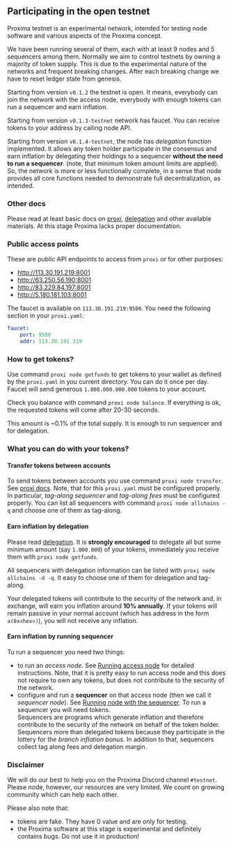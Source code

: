 ## Participating in the open testnet

Proxima testnet is an experimental network, intended for testing node software and various aspects of the Proxima concept.

We have been running several of them, each with at least 9 nodes and 5 sequencers among them. Normally we aim to control testnets
by owning a majority of token supply. This is due to the experimental nature of the networks and frequent breaking changes. 
After each breaking change we have to reset ledger state from genesis.

Starting from version `v0.1.2` the testnet is open. It means, everybody can join the network with the access node,
everybody with enough tokens can run a sequencer and earn inflation.

Starting from version `v0.1.3-testnet` network has faucet. You can receive tokens to your address by calling node API. 

Starting from version `v0.1.4-testnet`, the node has _delegation_ function implemented. It allows any token holder participate
in the consensus and earn inflation by delegating their holdings to a sequencer **without the need to run a sequencer**. (note, that minimum token amount
limits are applied). So, the network is more or less functionally complete, in a sense that node provides all core functions
needed to demonstrate full decentralization, as intended.

### Other docs
Please read at least basic docs on [proxi](proxi.md), [delegation](delegate.md) and other available materials. 
At this stage Proxima lacks proper documentation.

### Public access points
These are public API endpoints to access from `proxi` or for other purposes:

* http://113.30.191.219:8001
* http://63.250.56.190:8001
* http://83.229.84.197:8001
* http://5.180.181.103:8001

The faucet is available on `113.30.191.219:9500`. You need the following section in your `proxi.yaml`:

```yaml
faucet:
    port: 9500
    addr: 113.30.191.219
```

### How to get tokens?
Use command `proxi node getfunds` to get tokens to your wallet as defined by the `proxi.yaml` in you current directory.
You can do it once per day. Faucet will send generous `1.000.000.000.000` tokens to your account. 

Check you balance with command `proxi node balance`. If everything is ok, the requested tokens will come after 20-30 seconds. 

This amount is ~0.1% of the total supply. It is enough to run sequencer and for delegation.

### What you can do with your tokens?

#### Transfer tokens between accounts

To send tokens between accounts you use command `proxi node transfer`. See [proxi docs](proxi.md). 
Note, that for this `proxi.yaml` must be configured properly. In particular, _tag-along sequencer_ and _tag-along fees_ must be
configured properly. You can list all sequencers with command `proxi node allchains -q` and choose one of them as tag-along. 

#### Earn inflation by delegation
Please read [delegation](delegate.md). It is **strongly encouraged** to delegate all but some minimum amount (say `1.000.000`) of your tokens, 
immediately you receive them with `proxi node getfunds`. 

All sequencers with delegation information can be listed with `proxi node allchains -d -q`. It easy to choose one of them for delegation
and tag-along.

Your delegated tokens will contribute to the security of the network and, in exchange, will earn you inflation around **10% annually**. 
If your tokens will remain passive in your normal account (which has address in the form `a(0x<hex>)`), you will not receive any inflation. 

#### Earn inflation by running sequencer
Tu run a sequencer you need two things:
* to run an _access node_. See [Running access node](run_access.md) for detailed instructions. Note, that it is pretty easy to run access node
and this does not require to own any tokens, but does not contribute to the security of the network.
* configure and run a **sequencer** on that access node (then we call it _sequencer node_). See [Running node with the sequencer](run_sequencer.md). To run a sequencer you will need tokens.  
Sequencers are programs which generate inflation and therefore contribute to the security of the network on behalf of the token holder. 
Sequencers more than delegated tokens because they participate in the lottery for the *branch inflation bonus*. In addition to that, 
sequencers collect tag along fees and delegation margin.

### Disclaimer

We will do our best to help you on the Proxima Discord channel `#testnet`. Please node, however, our resources are very limited. 
We count on growing community which can help each other.

Please also note that:

* tokens are fake. They have 0 value and are only for testing.
* the Proxima software at this stage is experimental and definitely contains bugs. Do not use it in production! 

